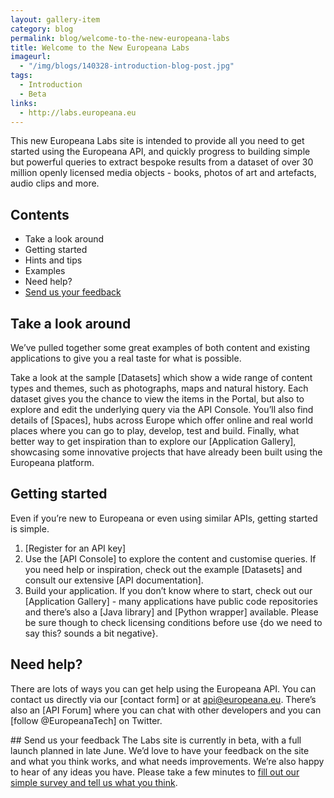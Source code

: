 ```yaml
---
layout: gallery-item
category: blog
permalink: blog/welcome-to-the-new-europeana-labs
title: Welcome to the New Europeana Labs
imageurl: 
  - "/img/blogs/140328-introduction-blog-post.jpg"
tags: 
  - Introduction
  - Beta
links:
  - http://labs.europeana.eu
---
```


This new Europeana Labs site is intended to provide all you need to get started using the Europeana API, and quickly progress to building simple but powerful queries to extract bespoke results from a dataset of over 30 million openly licensed media objects - books, photos of art and artefacts, audio clips and more.

## Contents
- Take a look around
- Getting started
- Hints and tips
- Examples
- Need help?
- <a href="#feedback">Send us your feedback</a>

## Take a look around
We’ve pulled together some great examples of both content and existing applications to give you a real taste for what is possible. 

Take a look at the sample [Datasets] which show a wide range of content types and themes, such as photographs, maps and natural history. Each dataset gives you the chance to view the items in the Portal, but also to explore and edit the underlying query via the API Console. You’ll also find details of [Spaces], hubs across Europe which offer online and real world places where you can go to play, develop, test and build. Finally, what better way to get inspiration than to explore our [Application Gallery], showcasing some innovative projects that have already been built using the Europeana platform.

## Getting started
Even if you’re new to Europeana or even using similar APIs, getting started is simple.
1. [Register for an API key]
2. Use the [API Console] to explore the content and customise queries. If you need help or inspiration, check out the example [Datasets] and consult our extensive [API documentation].
3. Build your application. If you don’t know where to start, check out our [Application Gallery] - many applications have public code repositories and there’s also a [Java library] and [Python wrapper] available. Please be sure though to check licensing conditions before use {do we need to say this? sounds a bit negative}.


## Need help?
There are lots of ways you can get help using the Europeana API. You can contact us directly via our [contact form] or at api@europeana.eu. There’s also an [API Forum] where you can chat with other developers and you can [follow @EuropeanaTech] on Twitter.

<a name="feedback"></a>## Send us your feedback
The Labs site is currently in beta, with a full launch planned in late June. We’d love to have your feedback on the site and what you think works, and what needs improvements. We’re also happy to hear of any ideas you have.
Please take a few minutes to <a href="https://www.surveymonkey.com/s/392VRKG" title="Europeana Labs Beta site feedback">fill out our simple survey and tell us what you think</a>.
